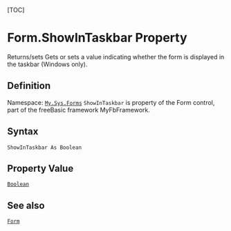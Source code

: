 [TOC]
# Form.ShowInTaskbar Property
Returns/sets Gets or sets a value indicating whether the form is displayed in the taskbar (Windows only).
## Definition
Namespace: [`My.Sys.Forms`](My.Sys.Forms.md)
`ShowInTaskbar` is property of the Form control, part of the freeBasic framework MyFbFramework.
## Syntax
```freeBasic
ShowInTaskbar As Boolean
```
## Property Value
[`Boolean`]("https://www.freebasic.net/wiki/KeyPgBoolean")
## See also
[`Form`](Form.md)
